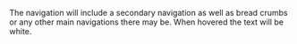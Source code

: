 The navigation will include a secondary navigation as well as bread crumbs or any other main navigations there may be. When hovered the text will be white.
